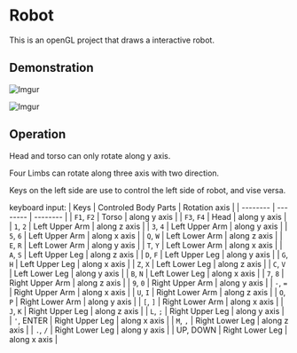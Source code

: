 # Robot

This is an openGL project that draws a interactive robot.

## Demonstration

![Imgur](https://imgur.com/HuQRwbI)

![Imgur](https://imgur.com/VRlbXOy)


## Operation

Head and torso can only rotate along y axis.

Four Limbs can rotate along three axis with two direction.

Keys on the left side are use to control the left side of robot, and vise versa.

keyboard input: 
| Keys | Controled Body Parts | Rotation axis |
| -------- | -------- | -------- |
| `F1`, `F2` | Torso     | along y axis |
| `F3`, `F4` | Head     | along y axis |
| `1`, `2` | Left Upper Arm | along z axis |
| `3`, `4` | Left Upper Arm | along y axis |
| `5`, `6` | Left Upper Arm | along x axis |
| `Q`, `W` | Left Lower Arm | along z axis |
| `E`, `R` | Left Lower Arm | along y axis |
| `T`, `Y` | Left Lower Arm | along x axis |
| `A`, `S` | Left Upper Leg | along z axis |
| `D`, `F` | Left Upper Leg | along y axis |
| `G`, `H` | Left Upper Leg | along x axis |
| `Z`, `X` | Left Lower Leg | along z axis |
| `C`, `V` | Left Lower Leg | along y axis |
| `B`, `N` | Left Lower Leg | along x axis |
| `7`, `8` | Right Upper Arm | along z axis |
| `9`, `0` | Right Upper Arm | along y axis |
| `-`, `=` | Right Upper Arm | along x axis |
| `U`, `I` | Right Lower Arm | along z axis |
| `O`, `P` | Right Lower Arm | along y axis |
| `[`, `]` | Right Lower Arm | along x axis |
| `J`, `K` | Right Upper Leg | along z axis |
| `L`, `;` | Right Upper Leg | along y axis |
| `'`, ENTER | Right Upper Leg | along x axis |
| `M`, `,` | Right Lower Leg | along z axis |
| `.`, `/` | Right Lower Leg | along y axis |
| UP, DOWN | Right Lower Leg | along x axis |

